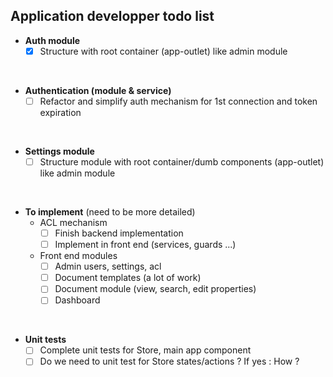 ## Application developper todo list

- <b>Auth module</b>
    * [x] Structure with root container (app-outlet) like admin module
<br>

- <b>Authentication (module & service)</b>
    * [ ] Refactor and simplify auth mechanism for 1st connection and token expiration
<br>

- <b>Settings module</b>
    * [ ] Structure module with root container/dumb components (app-outlet) like admin module
<br>

- <b>To implement</b> (need to be more detailed)
    * ACL mechanism
        * [ ] Finish backend implementation
        * [ ] Implement in front end  (services, guards ...)
    * Front end modules
        * [ ] Admin users, settings, acl
        * [ ] Document templates (a lot of work)
        * [ ] Document module (view, search, edit properties)
        * [ ] Dashboard
<br>

- <b>Unit tests</b>
    * [ ] Complete unit tests for Store, main app component
    * [ ] Do we need to unit test for Store states/actions ? If yes : How ?